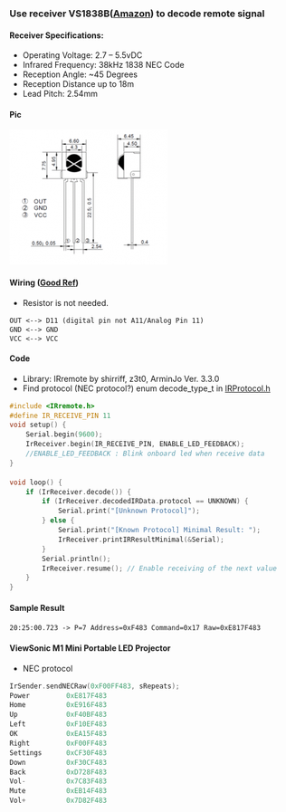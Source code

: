 ### Use receiver VS1838B([Amazon](https://www.amazon.com/gp/product/B06XYNDRGF/)) to decode remote signal
#### Receiver Specifications:
* Operating Voltage: 2.7 – 5.5vDC
* Infrared Frequency: 38kHz 1838 NEC Code
* Reception Angle: ~45 Degrees
* Reception Distance up to 18m
* Lead Pitch: 2.54mm
#### Pic
![alt text](VS1838B.png "VS1838B")
#### Wiring ([Good Ref](https://arduino.stackexchange.com/questions/3926/using-vs1838b-with-arduino))
* Resistor is not needed.
```
OUT <--> D11 (digital pin not A11/Analog Pin 11) 
GND <--> GND
VCC <--> VCC 
```
#### Code
* Library: IRremote by shirriff, z3t0, ArminJo Ver. 3.3.0
* Find protocol (NEC protocol?) enum decode_type_t in [IRProtocol.h](https://github.com/Arduino-IRremote/Arduino-IRremote/blob/master/src/IRProtocol.h)  
```C
#include <IRremote.h>
#define IR_RECEIVE_PIN 11
void setup() {
    Serial.begin(9600);
    IrReceiver.begin(IR_RECEIVE_PIN, ENABLE_LED_FEEDBACK);
    //ENABLE_LED_FEEDBACK : Blink onboard led when receive data
}

void loop() {
    if (IrReceiver.decode()) {
        if (IrReceiver.decodedIRData.protocol == UNKNOWN) {
            Serial.print("[Unknown Protocol]");
        } else {
            Serial.print("[Known Protocol] Minimal Result: ");
            IrReceiver.printIRResultMinimal(&Serial);
        }
        Serial.println();
        IrReceiver.resume(); // Enable receiving of the next value
    }
}
```
#### Sample Result  
```
20:25:00.723 -> P=7 Address=0xF483 Command=0x17 Raw=0xE817F483
```
#### ViewSonic M1 Mini Portable LED Projector
* NEC protocol
```C
IrSender.sendNECRaw(0xF00FF483, sRepeats);
Power         0xE817F483
Home          0xE916F483
Up            0xF40BF483
Left          0xF10EF483
OK            0xEA15F483
Right         0xF00FF483
Settings      0xCF30F483
Down          0xF30CF483
Back          0xD728F483
Vol-          0x7C83F483
Mute          0xEB14F483
Vol+          0x7D82F483
```
